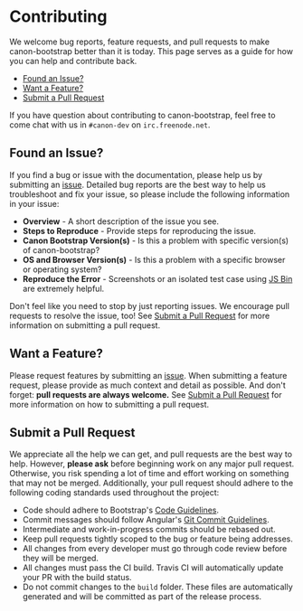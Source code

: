 # Contributing

We welcome bug reports, feature requests, and pull requests to make canon-bootstrap
better than it is today. This page serves as a guide for how you can help and
contribute back.

- [Found an Issue?](#found-an-issue)
- [Want a Feature?](#want-a-feature)
- [Submit a Pull Request](#submit-a-pull-request)

If you have question about contributing to canon-bootstrap, feel free to come
chat with us in `#canon-dev` on `irc.freenode.net`.

## Found an Issue?

If you find a bug or issue with the documentation, please help us by submitting
an [issue](https://github.com/rackerlabs/canon-bootstrap/issues). Detailed bug reports
are the best way to help us troubleshoot and fix your issue, so please include
the following information in your issue:

- **Overview** - A short description of the issue you see.
- **Steps to Reproduce** - Provide steps for reproducing the issue.
- **Canon Bootstrap Version(s)** - Is this a problem with specific version(s) of canon-bootstrap?
- **OS and Browser Version(s)** - Is this a problem with a specific browser or operating system?
- **Reproduce the Error** - Screenshots or an isolated test case using [JS Bin](http://jsbin.com) are extremely helpful.

Don't feel like you need to stop by just reporting issues. We encourage pull
requests to resolve the issue, too! See [Submit a Pull Request](#submit-a-pull-request)
for more information on submitting a pull request.

## Want a Feature?

Please request features by submitting an [issue](https://github.com/rackerlabs/canon-bootstrap/issues).
When submitting a feature request, please provide as much context and detail as
possible. And don't forget: **pull requests are always welcome.** See
[Submit a Pull Request](#submit-a-pull-request) for more information on
how to submitting a pull request.

## Submit a Pull Request

We appreciate all the help we can get, and pull requests are the best way to
help. However, **please ask** before beginning work on any major pull request.
Otherwise, you risk spending a lot of time and effort working on something that
may not be merged. Additionally, your pull request should adhere to the
following coding standards used throughout the project:

- Code should adhere to Bootstrap's [Code Guidelines](https://github.com/twbs/bootstrap/blob/master/CONTRIBUTING.md#code-guidelines).
- Commit messages should follow Angular's [Git Commit Guidelines](https://github.com/angular/angular.js/blob/master/CONTRIBUTING.md#-git-commit-guidelines).
- Intermediate and work-in-progress commits should be rebased out.
- Keep pull requests tightly scoped to the bug or feature being addresses.
- All changes from every developer must go through code review before they will be merged.
- All changes must pass the CI build. Travis CI will automatically update your PR with the build status.
- Do not commit changes to the `build` folder. These files are automatically generated and will be committed as part of the release process.
